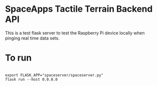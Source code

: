 # SpaceApps Tactile Terrain Backend API

This is a test flask server to test the Raspberry Pi device locally when pinging real time data sets.

# To run
```

export FLASK_APP="spaceserver/spaceserver.py"
flask run --host 0.0.0.0

```
